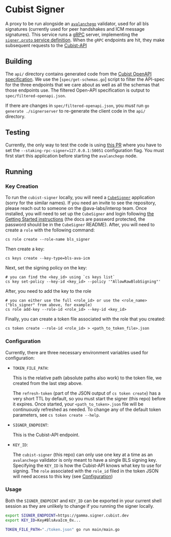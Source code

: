 # Cubist Signer

A proxy to be run alongside an
[`avalanchego`](https://github.com/ava-labs/avalanchego) validator, used for all
bls signatures (currently used for peer handshakes and ICM message signatures).
This service runs a [gRPC](https://grpc.io/) server, implementing the
[`signer.proto` service definition](https://github.com/ava-labs/avalanchego/blob/master/proto/signer/signer.proto).
When the `gRPC` endpoints are hit, they make subsequent requests to the
[Cubist-API](https://signer-docs.cubist.dev/api)

## Building

The `api/` directory contains generated code from the
[Cubist OpenAPI specification](https://raw.githubusercontent.com/cubist-labs/CubeSigner-TypeScript-SDK/main/packages/sdk/spec/openapi.json).
We use the [`spec/get-schemas.go`] script to filter the API-spec for the three
endpoints that we care about as well as all the schemas that those endpoints
use. The filtered Open-API specification is output to
`spec/filtered-openapi.json`.

If there are changes in `spec/filtered-openapi.json`, you _must_ run
`go generate ./signerserver` to re-generate the client code in the `api/`
directory.

## Testing

Currently, the only way to test the code is using
[this PR](https://github.com/ava-labs/avalanchego/pull/3725) where you have to
set the `--staking-rpc-signer=127.0.0.1:50051` configuration flag. You must
first start this application before starting the `avalanchego` node.

## Running

### Key Creation

To run the `cubist-signer` locally, you will need a
[`CubeSigner`](https://github.com/cubist-partners/CubeSigner/) application
(sorry for the similar names). If you need an invite to see the repository,
please reach out to someone on the @ava-labs/interop team. Once installed, you
will need to set up the `CubeSigner` and login following
[the Getting Started instructions](https://signer-docs.cubist.dev/getting-started)
(the docs are password protected, the password should be in the `CubeSigner`
README). After, you will need to create a `role` with the following command:

```shell
cs role create --role-name bls_signer
```

Then create a key:

```shell
cs keys create --key-type=bls-ava-icm
```

Next, set the signing policy on the key:

```shell
# you can find the <key_id> using `cs keys list`
cs key set-policy --key-id <key_id> --policy '"AllowRawBlobSigning"'
```

After, you need to add the key to the role

```shell
# you can either use the full <role_id> or use the <role_name> ("bls_signer" from above, for example)
cs role add-key --role-id <role_id> --key-id <key_id>
```

Finally, you can create a token file associated with the role that you created:

```shell
cs token create --role-id <role_id> > <path_to_token_file>.json
```

### Configuration

Currently, there are three necessary environment variables used for
configuration:

- `TOKEN_FILE_PATH`:

  This is the relative path (absolute paths also work) to the token file, we
  created from the last step above.

  The `refresh-token` (part of the JSON output of `cs token create`) has a very
  short TTL by default, so you must start the signer (this repo) before it
  expires. Once started, your `<path_to_token>.json` file will be continuously
  refreshed as needed. To change any of the default token parameters, see
  `cs token create --help`.

- `SIGNER_ENDPOINT`:

  This is the Cubist-API endpoint.

- `KEY_ID`:

  The `cubist-signer` (this repo) can only use one key at a time as an
  `avalanchego` validator is only meant to have a single BLS signing key.
  Specifying the `KEY_ID` is how the Cubist-API knows what key to use for
  signing. The `role` associated with the `role_id` filed in the token JSON will
  need access to this key (see [Configuration](#configuration))

### Usage

Both the `SIGNER_ENDPOINT` and `KEY_ID` can be exported in your current shell
session as they are unlikely to change if you running the signer locally.

```bash
export SIGNER_ENDPOINT=https://gamma.signer.cubist.dev
export KEY_ID=Key#BlsAvaIcm_0x...

TOKEN_FILE_PATH="./token.json" go run main/main.go
```

